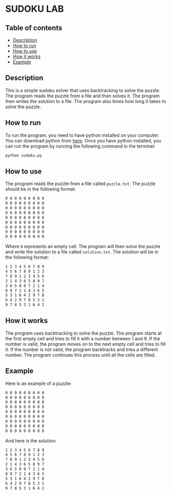 # SUDOKU LAB

## Table of contents

* [Description](#description)
* [How to run](#how-to-run)
* [How to use](#how-to-use)
* [How it works](#how-it-works)
* [Example](#example)

## Description

This is a simple sudoku solver that uses backtracking to solve the puzzle. The program reads the puzzle from a file and then solves it. The program then writes the solution to a file. The program also times how long it takes to solve the puzzle.

## How to run

To run the program, you need to have python installed on your computer. You can download python from [here](https://www.python.org/downloads/). Once you have python installed, you can run the program by running the following command in the terminal:

```bash
python sudoku.py
```

## How to use

The program reads the puzzle from a file called `puzzle.txt`. The puzzle should be in the following format:

```bash
0 0 0 0 0 0 0 0 0
0 0 0 0 0 0 0 0 0
0 0 0 0 0 0 0 0 0
0 0 0 0 0 0 0 0 0
0 0 0 0 0 0 0 0 0
0 0 0 0 0 0 0 0 0
0 0 0 0 0 0 0 0 0
0 0 0 0 0 0 0 0 0
0 0 0 0 0 0 0 0 0
```

Where `0` represents an empty cell. The program will then solve the puzzle and write the solution to a file called `solution.txt`. The solution will be in the following format:

```bash
1 2 3 4 5 6 7 8 9
4 5 6 7 8 9 1 2 3
7 8 9 1 2 3 4 5 6
2 1 4 3 6 5 8 9 7
3 6 5 8 9 7 2 1 4
8 9 7 2 1 4 3 6 5
5 3 1 6 4 2 9 7 8
6 4 2 9 7 8 5 3 1
9 7 8 5 3 1 6 4 2
```

## How it works

The program uses backtracking to solve the puzzle. The program starts at the first empty cell and tries to fill it with a number between 1 and 9. If the number is valid, the program moves on to the next empty cell and tries to fill it. If the number is not valid, the program backtracks and tries a different number. The program continues this process until all the cells are filled.

## Example

Here is an example of a puzzle:

```bash
0 0 0 0 0 0 0 0 0
0 0 0 0 0 0 0 0 0
0 0 0 0 0 0 0 0 0
0 0 0 0 0 0 0 0 0
0 0 0 0 0 0 0 0 0
0 0 0 0 0 0 0 0 0
0 0 0 0 0 0 0 0 0
0 0 0 0 0 0 0 0 0
0 0 0 0 0 0 0 0 0
```

And here is the solution:

```bash
1 2 3 4 5 6 7 8 9
4 5 6 7 8 9 1 2 3
7 8 9 1 2 3 4 5 6
2 1 4 3 6 5 8 9 7
3 6 5 8 9 7 2 1 4
8 9 7 2 1 4 3 6 5
5 3 1 6 4 2 9 7 8
6 4 2 9 7 8 5 3 1
9 7 8 5 3 1 6 4 2
```

